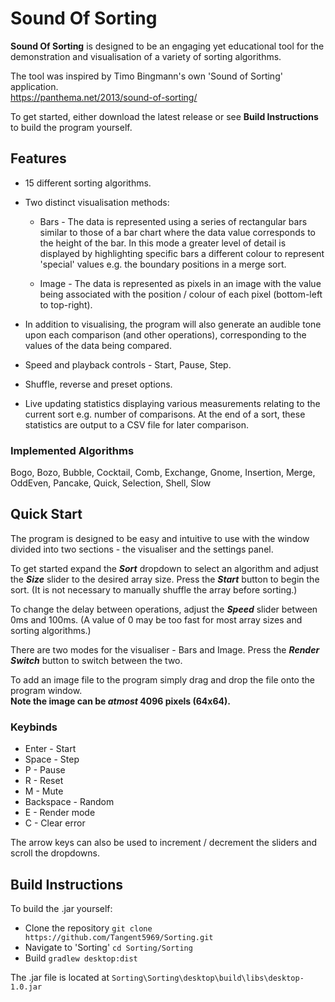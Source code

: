 # Sound Of Sorting

**Sound Of Sorting** is designed to be an engaging yet educational tool for the demonstration and visualisation 
of a variety of sorting algorithms. 

The tool was inspired by Timo Bingmann's own 'Sound of Sorting' application.  
https://panthema.net/2013/sound-of-sorting/

To get started, either download the latest release or see **Build Instructions** to build the program yourself.

## Features

* 15 different sorting algorithms.

* Two distinct visualisation methods:
  * Bars  - The data is represented using a series of rectangular bars similar to those of a bar chart where the 
  data value corresponds to the height of the bar. In this mode a greater level of detail is displayed by highlighting 
  specific bars a different colour to represent 'special' values e.g. the boundary positions in a merge sort. 
  
  * Image - The data is represented as pixels in an image with the value being associated with the position / colour 
  of each pixel (bottom-left to top-right).

* In addition to visualising, the program will also generate an audible tone upon each comparison (and 
other operations), corresponding to the values of the data being compared.

* Speed and playback controls - Start, Pause, Step.

* Shuffle, reverse and preset options.

* Live updating statistics displaying various measurements relating to 
the current sort e.g. number of comparisons. At the end of a sort, these statistics are output to a CSV file 
for later comparison.

### Implemented Algorithms

Bogo, Bozo, Bubble, Cocktail, Comb, Exchange, Gnome, Insertion, Merge, OddEven, Pancake, Quick, Selection, Shell, Slow

## Quick Start

The program is designed to be easy and intuitive to use with the window divided into two sections - the 
visualiser and the settings panel.

To get started expand the ***Sort*** dropdown to select an algorithm and adjust the ***Size*** slider to the 
desired array size. Press the ***Start*** button to begin the sort. (It is not necessary to manually shuffle 
the array before sorting.)

To change the delay between operations, adjust the ***Speed*** slider between 0ms and 100ms. (A value of 0 may 
be too fast for most array sizes and sorting algorithms.)

There are two modes for the visualiser - Bars and Image. Press the ***Render Switch*** button to switch between 
the two.

To add an image file to the program simply drag and drop the file onto the program window.  
**Note the image can be _atmost_ 4096 pixels (64x64).**

### Keybinds

* Enter - Start  
* Space - Step  
* P - Pause  
* R - Reset  
* M - Mute  
* Backspace - Random  
* E - Render mode  
* C - Clear error

The arrow keys can also be used to increment / decrement the sliders and scroll the dropdowns.

## Build Instructions

To build the .jar yourself:
* Clone the repository `git clone https://github.com/Tangent5969/Sorting.git`  
* Navigate to 'Sorting' `cd Sorting/Sorting`  
* Build `gradlew desktop:dist`

The .jar file is located at `Sorting\Sorting\desktop\build\libs\desktop-1.0.jar`
